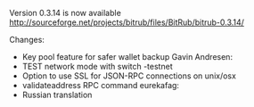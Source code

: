 Version 0.3.14 is now available
http://sourceforge.net/projects/bitrub/files/BitRub/bitrub-0.3.14/

Changes:
* Key pool feature for safer wallet backup
Gavin Andresen:
* TEST network mode with switch -testnet
* Option to use SSL for JSON-RPC connections on unix/osx
* validateaddress RPC command
eurekafag:
* Russian translation
